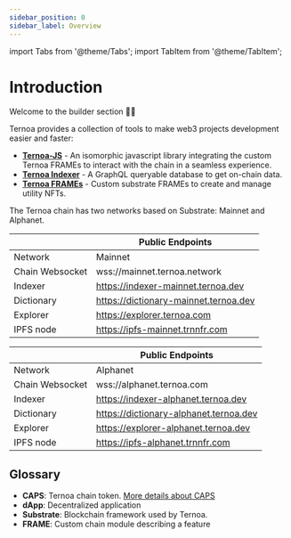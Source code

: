 ```yaml
---
sidebar_position: 0
sidebar_label: Overview
---
```


import Tabs from '@theme/Tabs';
import TabItem from '@theme/TabItem';

# Introduction

Welcome to the builder section 👨‍💻

Ternoa provides a collection of tools to make web3 projects development easier and faster:

- [**Ternoa-JS**](https://www.npmjs.com/package/ternoa-js) - An isomorphic javascript library integrating the custom Ternoa FRAMEs to interact with the chain in a seamless experience.
- [**Ternoa Indexer**](https://indexer-mainnet.ternoa.dev) - A GraphQL queryable database to get on-chain data.
- [**Ternoa FRAMEs**](https://github.com/capsule-corp-ternoa/ternoa-pallets) - Custom substrate FRAMEs to create and manage utility NFTs.

The Ternoa chain has two networks based on Substrate: Mainnet and Alphanet.

<Tabs>
<TabItem value="astar" label="Mainnet Network" default>

|                 | Public Endpoints                      |
| --------------- | ------------------------------------- |
| Network         | Mainnet                               |
| Chain Websocket | wss://mainnet.ternoa.network          |
| Indexer         | https://indexer-mainnet.ternoa.dev    |
| Dictionary      | https://dictionary-mainnet.ternoa.dev |
| Explorer        | https://explorer.ternoa.com           |
| IPFS node       | https://ipfs-mainnet.trnnfr.com       |

</TabItem>

<TabItem value="shiden" label="Alphanet Network" default>

|                 | Public Endpoints                       |
| --------------- | -------------------------------------- |
| Network         | Alphanet                               |
| Chain Websocket | wss://alphanet.ternoa.com              |
| Indexer         | https://indexer-alphanet.ternoa.dev    |
| Dictionary      | https://dictionary-alphanet.ternoa.dev |
| Explorer        | https://explorer-alphanet.ternoa.dev   |
| IPFS node       | https://ipfs-alphanet.trnnfr.com       |

</TabItem>
</Tabs>

## Glossary

- **CAPS**: Ternoa chain token. [More details about CAPS](https://www.ternoa.network/token)
- **dApp**: Decentralized application
- **Substrate**: Blockchain framework used by Ternoa.
- **FRAME**: Custom chain module describing a feature

